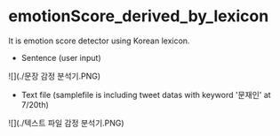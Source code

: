 # emotionScore_derived_by_lexicon
It is emotion score detector using Korean lexicon.

* Sentence (user input)

![](./문장 감정 분석기.PNG)

* Text file (samplefile is including tweet datas with keyword '문재인' at 7/20th)

![](./텍스트 파일 감정 분석기.PNG)
